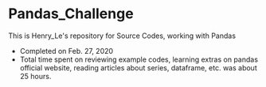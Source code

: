 # Pandas_Challenge
This is Henry_Le's repository for Source Codes, working with Pandas

* Completed on Feb. 27, 2020
* Total time spent on reviewing example codes, learning extras on pandas official website, reading articles about series, dataframe, etc. was about 25 hours.
#

